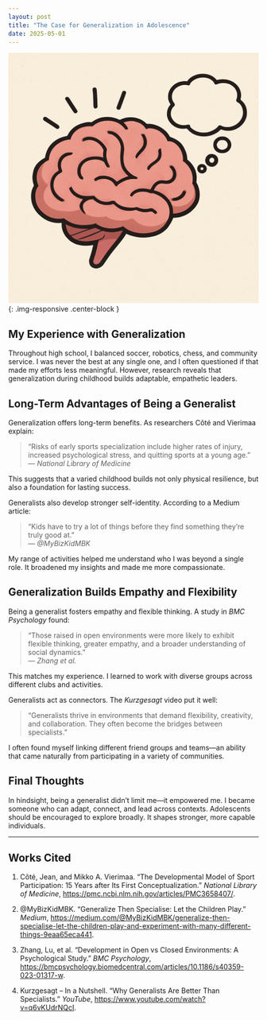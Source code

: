 ```yaml
---
layout: post
title: "The Case for Generalization in Adolescence"
date: 2025-05-01
---
```


![Research Argument](/assets/images/posts/research-argument.png){: .img-responsive .center-block }


## My Experience with Generalization

Throughout high school, I balanced soccer, robotics, chess, and community service. I was never the best at any single one, and I often questioned if that made my efforts less meaningful. However, research reveals that generalization during childhood builds adaptable, empathetic leaders.

## Long-Term Advantages of Being a Generalist

Generalization offers long-term benefits. As researchers Côté and Vierimaa explain:

> “Risks of early sports specialization include higher rates of injury, increased psychological stress, and quitting sports at a young age.”  
> — *National Library of Medicine*

This suggests that a varied childhood builds not only physical resilience, but also a foundation for lasting success.

Generalists also develop stronger self-identity. According to a Medium article:

> “Kids have to try a lot of things before they find something they’re truly good at.”  
> — *@MyBizKidMBK*

My range of activities helped me understand who I was beyond a single role. It broadened my insights and made me more compassionate.

## Generalization Builds Empathy and Flexibility

Being a generalist fosters empathy and flexible thinking. A study in *BMC Psychology* found:

> “Those raised in open environments were more likely to exhibit flexible thinking, greater empathy, and a broader understanding of social dynamics.”  
> — *Zhang et al.*

This matches my experience. I learned to work with diverse groups across different clubs and activities.

Generalists act as connectors. The *Kurzgesagt* video put it well:

> “Generalists thrive in environments that demand flexibility, creativity, and collaboration. They often become the bridges between specialists.”

I often found myself linking different friend groups and teams—an ability that came naturally from participating in a variety of communities.

## Final Thoughts

In hindsight, being a generalist didn’t limit me—it empowered me. I became someone who can adapt, connect, and lead across contexts. Adolescents should be encouraged to explore broadly. It shapes stronger, more capable individuals.

---

## Works Cited

1. Côté, Jean, and Mikko A. Vierimaa. “The Developmental Model of Sport Participation: 15 Years after Its First Conceptualization.” *National Library of Medicine*, https://pmc.ncbi.nlm.nih.gov/articles/PMC3658407/.

2. @MyBizKidMBK. “Generalize Then Specialise: Let the Children Play.” *Medium*, https://medium.com/@MyBizKidMBK/generalize-then-specialise-let-the-children-play-and-experiment-with-many-different-things-9eaa65eca441.

3. Zhang, Lu, et al. “Development in Open vs Closed Environments: A Psychological Study.” *BMC Psychology*, https://bmcpsychology.biomedcentral.com/articles/10.1186/s40359-023-01317-w.

4. Kurzgesagt – In a Nutshell. “Why Generalists Are Better Than Specialists.” *YouTube*, https://www.youtube.com/watch?v=q6vKUdrNQcI.
